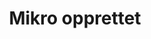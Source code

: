 ---
title: Mikro opprettet
tags: mikro
year: 2006
sources:
  - http://www.mn.uio.no/ifi/livet-rundt-studiene/organisasjoner/mikro.html UiO
view: none
---